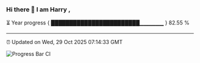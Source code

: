 ### Hi there 👋 I am Harry , 

⏳ Year progress { ████████████████████████▁▁▁▁▁▁ } 82.55 %

---

⏰ Updated on Wed, 29 Oct 2025 07:14:33 GMT

![Progress Bar CI](https://github.com/duykhang68/duykhang68/workflows/Progress%20Bar%20CI/badge.svg)
